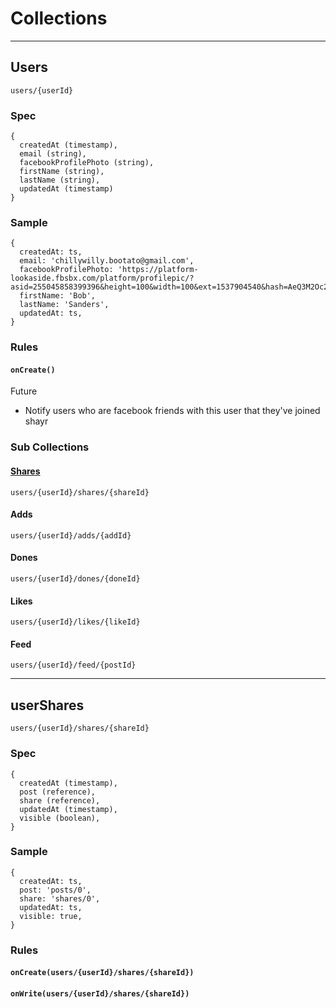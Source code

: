 # Collections
---
## Users
`users/{userId}`
### Spec
```
{
  createdAt (timestamp),
  email (string),
  facebookProfilePhoto (string),
  firstName (string),
  lastName (string),
  updatedAt (timestamp)
}
```
### Sample
```
{
  createdAt: ts,
  email: 'chillywilly.bootato@gmail.com',
  facebookProfilePhoto: 'https://platform-lookaside.fbsbx.com/platform/profilepic/?asid=255045858399396&height=100&width=100&ext=1537904540&hash=AeQ3M2Oc2lGYH5OP',
  firstName: 'Bob',
  lastName: 'Sanders',
  updatedAt: ts,
}
```
### Rules
#### `onCreate()`  
Future
  - Notify users who are facebook friends with this user that they've joined shayr

### Sub Collections
#### [Shares](userShares)
`users/{userId}/shares/{shareId}`
#### Adds
`users/{userId}/adds/{addId}`
#### Dones
`users/{userId}/dones/{doneId}`
#### Likes
`users/{userId}/likes/{likeId}`
#### Feed
`users/{userId}/feed/{postId}`

---
## userShares
`users/{userId}/shares/{shareId}`
### Spec
```
{
  createdAt (timestamp),
  post (reference),
  share (reference),
  updatedAt (timestamp),
  visible (boolean),
}
```
### Sample
```
{
  createdAt: ts,
  post: 'posts/0',
  share: 'shares/0',
  updatedAt: ts,
  visible: true,
}
```
### Rules
#### `onCreate(users/{userId}/shares/{shareId})`
#### `onWrite(users/{userId}/shares/{shareId})`
